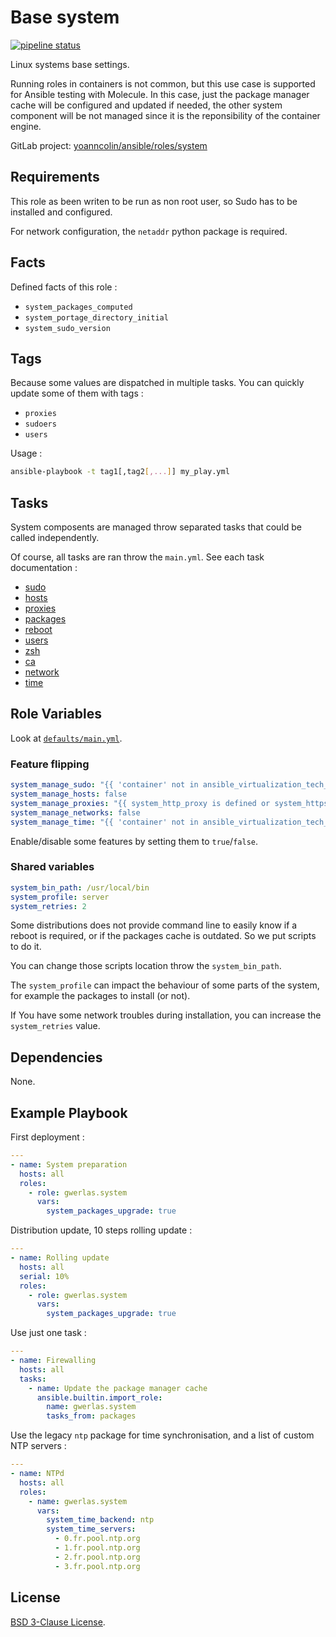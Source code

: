 Base system
===========

[![pipeline status](https://gitlab.com/yoanncolin/ansible/roles/system/badges/main/pipeline.svg)](https://gitlab.com/yoanncolin/ansible/roles/system/-/commits/main)

Linux systems base settings.

Running roles in containers is not common, but this use case is supported for
Ansible testing with Molecule. In this case, just the package manager cache
will be configured and updated if needed, the other system component will be
not managed since it is the reponsibility of the container engine.

GitLab project: [yoanncolin/ansible/roles/system](https://gitlab.com/yoanncolin/ansible/roles/system)

Requirements
------------

This role as been writen to be run as non root user, so Sudo has to be installed and configured.

For network configuration, the `netaddr` python package is required.

Facts
-----

Defined facts of this role :

- `system_packages_computed`
- `system_portage_directory_initial`
- `system_sudo_version`

Tags
----

Because some values are dispatched in multiple tasks. You can quickly update some of them with tags :

- `proxies`
- `sudoers`
- `users`

Usage :

```sh
ansible-playbook -t tag1[,tag2[,...]] my_play.yml
```

Tasks
-----

System composents are managed throw separated tasks that could be called independently.

Of course, all tasks are ran throw the `main.yml`. See each task documentation :

* [sudo](docs/sudo.md)
* [hosts](docs/hosts.md)
* [proxies](docs/proxies.md)
* [packages](docs/packages.md)
* [reboot](docs/reboot.md)
* [users](docs/users.md)
* [zsh](docs/zsh.md)
* [ca](docs/ca.md)
* [network](docs/network.md)
* [time](docs/time.md)

Role Variables
--------------

Look at [`defaults/main.yml`](defaults/main.yml).

### Feature flipping

```yaml
system_manage_sudo: "{{ 'container' not in ansible_virtualization_tech_guest }}"
system_manage_hosts: false
system_manage_proxies: "{{ system_http_proxy is defined or system_https_proxy is defined or system_ftp_proxy is defined }}"
system_manage_networks: false
system_manage_time: "{{ 'container' not in ansible_virtualization_tech_guest }}"
```

Enable/disable some features by setting them to `true`/`false`.

### Shared variables

```yaml
system_bin_path: /usr/local/bin
system_profile: server
system_retries: 2
```

Some distributions does not provide command line to easily know if a reboot is
required, or if the packages cache is outdated. So we put scripts to do it.

You can change those scripts location throw the `system_bin_path`.

The `system_profile` can impact the behaviour of some parts of the system,
for example the packages to install (or not).

If You have some network troubles during installation, you can increase the
`system_retries` value.

Dependencies
------------

None.

Example Playbook
----------------

First deployment :

```yaml
---
- name: System preparation
  hosts: all
  roles:
    - role: gwerlas.system
      vars:
        system_packages_upgrade: true
```

Distribution update, 10 steps rolling update :

```yaml
---
- name: Rolling update
  hosts: all
  serial: 10%
  roles:
    - role: gwerlas.system
      vars:
        system_packages_upgrade: true
```

Use just one task :

```yaml
---
- name: Firewalling
  hosts: all
  tasks:
    - name: Update the package manager cache
      ansible.builtin.import_role:
        name: gwerlas.system
        tasks_from: packages
```

Use the legacy `ntp` package for time synchronisation, and a list of custom
NTP servers :

```yaml
---
- name: NTPd
  hosts: all
  roles:
    - name: gwerlas.system
      vars:
        system_time_backend: ntp
        system_time_servers:
          - 0.fr.pool.ntp.org
          - 1.fr.pool.ntp.org
          - 2.fr.pool.ntp.org
          - 3.fr.pool.ntp.org
```

License
-------

[BSD 3-Clause License](LICENSE).
